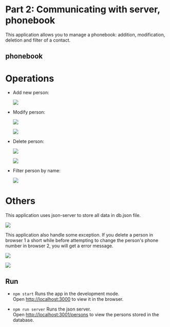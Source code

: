 # Part 2: Communicating with server, phonebook

This application allows you to manage a phonebook: addition, modification, deletion and filter of a contact.

## phonebook

# Operations
- Add new person:

    ![](phonebook1.JPG)

- Modify person:

    ![](phonebook2.JPG)

    ![](phonebook3.JPG)

- Delete person:

    ![](phonebook4.JPG)

    ![](phonebook5.JPG)

- Filter person by name:

    ![](phonebook7.JPG)

# Others

This application uses json-server to store all data in db.json file. 

![](phonebook6.JPG)

This application also handle some exception. If you delete a person in browser 1 a short while before attempting to change the person's phone number in browser 2, you will get a error message.

![](phonebook8.JPG)
    
![](phonebook9.JPG)

## Run 
- `npm start`
Runs the app in the development mode.<br />
Open [http://localhost:3000](http://localhost:3000) to view it in the browser.

- `npm run server`
Runs the json server.<br />
Open [http://localhost:3001/persons](http://localhost:3001/persons) to view the persons stored in the database.
